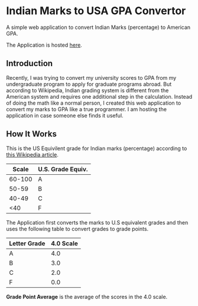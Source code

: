 # Indian Marks to USA GPA Convertor

A simple web application to convert Indian Marks (percentage) to American GPA.

The Application is hosted [here](https://ajilpappachan.github.com/indian-marks-to-gpa).

## Introduction

Recently, I was trying to convert my university scores to GPA from my undergraduate program to apply for graduate programs abroad. But according to Wikipedia, Indian grading system is different from the American system and requires one additional step in the calculation. Instead of doing the math like a normal person, I created this web application to convert my marks to GPA like a true programmer. I am hosting the application in case someone else finds it useful.

## How It Works

This is the US Equivilent grade for Indian marks (percentage) according to [this Wikipedia article](https://en.wikipedia.org/wiki/Academic_grading_in_India#cite_note-8).

| Scale  | U.S. Grade Equiv. |
| ------ | ----------------- |
| 60-100 | A                 |
| 50-59  | B                 |
| 40-49  | C                 |
| <40    | F                 |

The Application first converts the marks to U.S equivalent grades and then uses the following table to convert grades to grade points.

| Letter Grade | 4.0 Scale |
| ------------ | --------- |
| A            | 4.0       |
| B            | 3.0       |
| C            | 2.0       |
| F            | 0.0       |

**Grade Point Average** is the average of the scores in the 4.0 scale.
